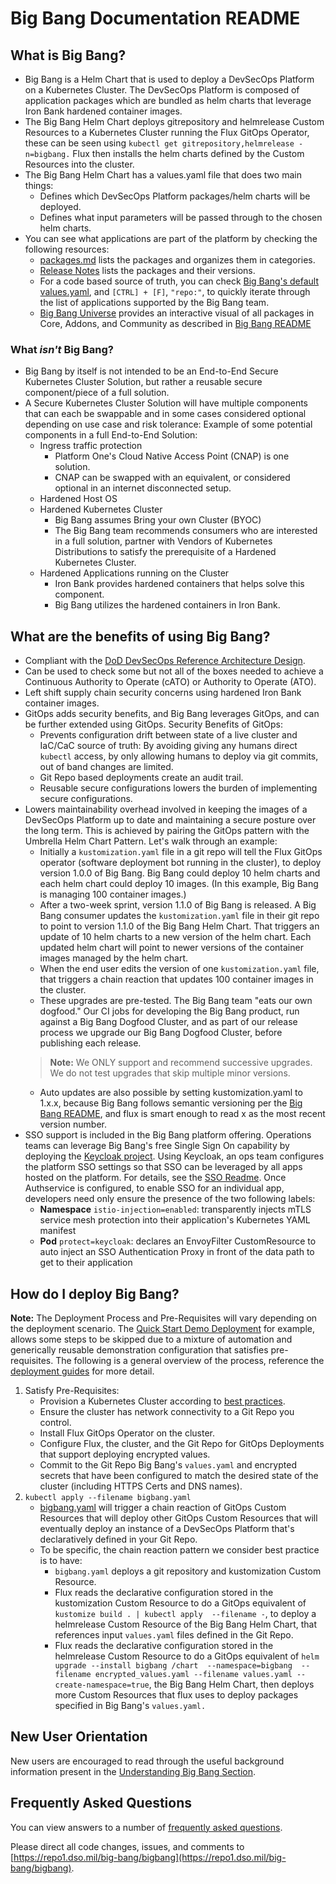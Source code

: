 # Big Bang Documentation README

## What is Big Bang?

* Big Bang is a Helm Chart that is used to deploy a DevSecOps Platform on a Kubernetes Cluster. The DevSecOps Platform is composed of application packages which are bundled as helm charts that leverage Iron Bank hardened container images.
* The Big Bang Helm Chart deploys gitrepository and helmrelease Custom Resources to a Kubernetes Cluster running the Flux GitOps Operator, these can be seen using `kubectl get gitrepository,helmrelease -n=bigbang.` Flux then installs the helm charts defined by the Custom Resources into the cluster.
* The Big Bang Helm Chart has a values.yaml file that does two main things:
    * Defines which DevSecOps Platform packages/helm charts will be deployed.
    * Defines what input parameters will be passed through to the chosen helm charts.
* You can see what applications are part of the platform by checking the following resources:
    * [packages.md](./packages.md) lists the packages and organizes them in categories.
    * [Release Notes](https://repo1.dso.mil/big-bang/bigbang/-/releases) lists the packages and their versions.
    * For a code based source of truth, you can check [Big Bang's default values.yaml](../chart/values.yaml), and `[CTRL] + [F]`, `"repo:"`, to quickly iterate through the list of applications supported by the Big Bang team.
    * [Big Bang Universe](https://universe.bigbang.dso.mil) provides an interactive visual of all packages in Core, Addons, and Community as described in [Big Bang README](../README.md#usage--scope) 

### What *isn't* Big Bang?

* Big Bang by itself is not intended to be an End-to-End Secure Kubernetes Cluster Solution, but rather a reusable secure component/piece of a full solution.
* A Secure Kubernetes Cluster Solution will have multiple components that can each be swappable and in some cases considered optional depending on use case and risk tolerance:
  Example of some potential components in a full End-to-End Solution:
    * Ingress traffic protection
        * Platform One's Cloud Native Access Point (CNAP) is one solution.
        * CNAP can be swapped with an equivalent, or considered optional in an internet disconnected setup.
    * Hardened Host OS
    * Hardened Kubernetes Cluster
        * Big Bang assumes Bring your own Cluster (BYOC)
        * The Big Bang team recommends consumers who are interested in a full solution, partner with Vendors of Kubernetes Distributions to satisfy the prerequisite of a Hardened Kubernetes Cluster.
    * Hardened Applications running on the Cluster
        * Iron Bank provides hardened containers that helps solve this component.
        * Big Bang utilizes the hardened containers in Iron Bank.

## What are the benefits of using Big Bang?

* Compliant with the [DoD DevSecOps Reference Architecture Design](https://dodcio.defense.gov/Portals/0/Documents/Library/DoD%20Enterprise%20DevSecOps%20Reference%20Design%20-%20CNCF%20Kubernetes%20w-DD1910_cleared_20211022.pdf).
* Can be used to check some but not all of the boxes needed to achieve a Continuous Authority to Operate (cATO) or Authority to Operate (ATO).
* Left shift supply chain security concerns using hardened Iron Bank container images.
* GitOps adds security benefits, and Big Bang leverages GitOps, and can be further extended using GitOps.
  Security Benefits of GitOps:
    * Prevents configuration drift between state of a live cluster and IaC/CaC source of truth: By avoiding giving any humans direct `kubectl` access, by only allowing humans to deploy via git commits, out of band changes are limited.
    * Git Repo based deployments create an audit trail.
    * Reusable secure configurations lowers the burden of implementing secure configurations.
* Lowers maintainability overhead involved in keeping the images of a DevSecOps Platform up to date and maintaining a secure posture over the long term. This is achieved by pairing the GitOps pattern with the Umbrella Helm Chart Pattern.
  Let's walk through an example:
    * Initially a `kustomization.yaml` file in a git repo will tell the Flux GitOps operator (software deployment bot running in the cluster), to deploy version 1.0.0 of Big Bang. Big Bang could deploy 10 helm charts and each helm chart could deploy 10 images. (In this example, Big Bang is managing 100 container images.)
    * After a two-week sprint, version 1.1.0 of Big Bang is released. A Big Bang consumer updates the `kustomization.yaml` file in their git repo to point to version 1.1.0 of the Big Bang Helm Chart. That triggers an update of 10 helm charts to a new version of the helm chart. Each updated helm chart will point to newer versions of the container images managed by the helm chart.
    * When the end user edits the version of one `kustomization.yaml` file, that triggers a chain reaction that updates 100 container images in the cluster.
    * These upgrades are pre-tested. The Big Bang team "eats our own dogfood." Our CI jobs for developing the Big Bang product, run against a Big Bang Dogfood Cluster, and as part of our release process we upgrade our Big Bang Dogfood Cluster, before publishing each release.
    > **Note:** We ONLY support and recommend successive upgrades. We do not test upgrades that skip multiple minor versions.
    * Auto updates are also possible by setting kustomization.yaml to 1.x.x, because Big Bang follows semantic versioning per the [Big Bang README](../README.md#release-schedule), and flux is smart enough to read x as the most recent version number.
* SSO support is included in the Big Bang platform offering. Operations teams can leverage Big Bang's free Single Sign On capability by deploying the [Keycloak project](https://www.keycloak.org/). Using Keycloak, an ops team configures the platform SSO settings so that SSO can be leveraged by all apps hosted on the platform. For details, see the [SSO Readme](docs/developer/package-integration/sso.md). Once Authservice is configured, to enable SSO for an individual app, developers need only ensure the presence of the two following labels:
    - __Namespace__ `istio-injection=enabled`: transparently injects mTLS service mesh protection into their application's Kubernetes YAML manifest
    - __Pod__ `protect=keycloak`: declares an EnvoyFilter CustomResource to auto inject an SSO Authentication Proxy in front of the data path to get to their application

## How do I deploy Big Bang?

**Note:** The Deployment Process and Pre-Requisites will vary depending on the deployment scenario. The [Quick Start Demo Deployment](./guides/deployment-scenarios/quickstart.md) for example, allows some steps to be skipped due to a mixture of automation and generically reusable demonstration configuration that satisfies pre-requisites. The following is a general overview of the process, reference the [deployment guides](./guides/#deployment-scenarios) for more detail.

1. Satisfy Pre-Requisites:
    * Provision a Kubernetes Cluster according to [best practices](./prerequisites/kubernetes-preconfiguration.md#best-practices).
    * Ensure the cluster has network connectivity to a Git Repo you control.
    * Install Flux GitOps Operator on the cluster.
    * Configure Flux, the cluster, and the Git Repo for GitOps Deployments that support deploying encrypted values.
    * Commit to the Git Repo Big Bang's `values.yaml` and encrypted secrets that have been configured to match the desired state of the cluster (including HTTPS Certs and DNS names).  
1. `kubectl apply --filename bigbang.yaml`
    * [bigbang.yaml](https://repo1.dso.mil/big-bang/customers/template/-/blob/main/umbrella-strategy/bigbang.yaml) will trigger a chain reaction of GitOps Custom Resources that will deploy other GitOps Custom Resources that will eventually deploy an instance of a DevSecOps Platform that's declaratively defined in your Git Repo.
    * To be specific, the chain reaction pattern we consider best practice is to have:
        * `bigbang.yaml` deploys a git repository and kustomization Custom Resource.
        * Flux reads the declarative configuration stored in the kustomization Custom Resource to do a GitOps equivalent of `kustomize build . | kubectl apply  --filename -`, to deploy a helmrelease Custom Resource of the Big Bang Helm Chart, that references input `values.yaml` files defined in the Git Repo.
        * Flux reads the declarative configuration stored in the helmrelease Custom Resource to do a GitOps equivalent of `helm upgrade --install bigbang /chart  --namespace=bigbang  --filename encrypted_values.yaml --filename values.yaml --create-namespace=true`, the Big Bang Helm Chart, then deploys more Custom Resources that flux uses to deploy packages specified in Big Bang's `values.yaml.`
  
## New User Orientation

New users are encouraged to read through the useful background information present in the [Understanding Big Bang Section](./understanding-bigbang).

## Frequently Asked Questions

You can view answers to a number of [frequently asked questions](FAQ.md).

 Please direct all code changes, issues, and comments to [https://repo1.dso.mil/big-bang/bigbang](https://repo1.dso.mil/big-bang/bigbang).
